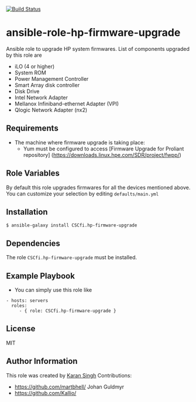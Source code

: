 [![Build Status](https://travis-ci.org/CSCfi/ansible-role-hp-firmware-upgrade.svg?branch=master)](https://travis-ci.org/CSCfi/ansible-role-hp-firmware-upgrade)

ansible-role-hp-firmware-upgrade
=========

Ansible role to upgrade HP system firmwares. List of components upgraded by this role are

* iLO (4 or higher)
* System ROM
* Power Management Controller
* Smart Array disk controller
* Disk Drive
* Intel Network Adapter
* Mellanox Infiniband-ethernet Adapter (VPI)
* Qlogic Network Adapter (nx2)

Requirements
------------

* The machine where firmware upgrade is taking place:
    * Yum must be configured to access [Firmware Upgrade for Proliant repository] (https://downloads.linux.hpe.com/SDR/project/fwpp/)

Role Variables
--------------
By default this role upgrades firmwares for all the devices mentioned above.
You can customize your selection by editing ```defaults/main.yml```

Installation
------------

```$ ansible-galaxy install CSCfi.hp-firmware-upgrade ```

Dependencies
------------

The role ```CSCfi.hp-firmware-upgrade``` must be installed.

Example Playbook
----------------

* You can simply use this role like
```
- hosts: servers
  roles:
     - { role: CSCfi.hp-firmware-upgrade }
```
License
-------

MIT

Author Information
------------------

This role was created by [Karan Singh](http://www.ksingh.co.in)
Contributions:
 - https://github.com/martbhell/ Johan Guldmyr
 - https://github.com/Kallio/
